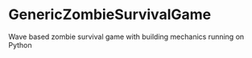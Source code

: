 # GenericZombieSurvivalGame
Wave based zombie survival game with building mechanics running on Python
